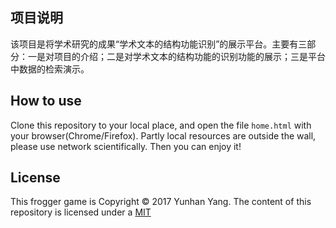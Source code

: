 ## 项目说明

该项目是将学术研究的成果“学术文本的结构功能识别”的展示平台。主要有三部分：一是对项目的介绍；二是对学术文本的结构功能的识别功能的展示；三是平台中数据的检索演示。

## How to use
Clone this repository to your local place, and open the file `home.html` with your browser(Chrome/Firefox). Partly local resources are outside the wall, please use network scientifically.
Then you can enjoy it!

## License
This frogger game is Copyright © 2017 Yunhan Yang. The content of this repository is licensed under a [MIT](https://github.com/yangyunhan/Test-Code/blob/master/LICENSE)